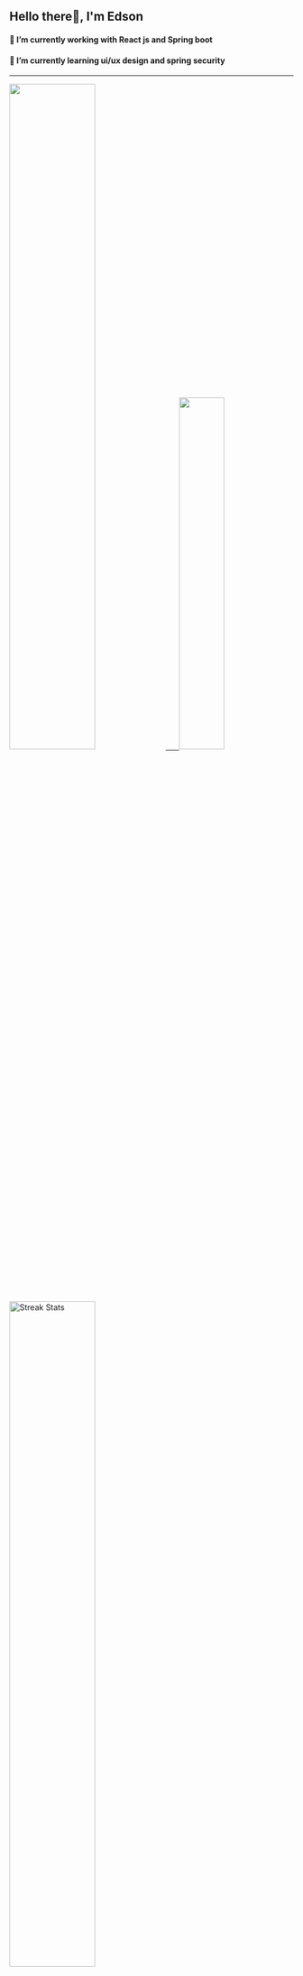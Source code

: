
## Hello there👋, I'm Edson 

#### 🔭 I’m currently working with React js and Spring boot 
#### 🌱 I’m currently learning ui/ux design and spring security
---
    
  

 <p align="left">
  <a href="https://github.com/EdsonNhancale">
  <img width=55% src="https://github-readme-stats.vercel.app/api?username=EdsonNhancale&show_icons=true&theme=dracula&include_all_commits=true&count_private=true"/>&nbsp;&nbsp;&nbsp;&nbsp;&nbsp;
  <img  width=40% src="https://github-readme-stats.vercel.app/api/top-langs/?username=EdsonNhancale&layout=compact&langs_count=7&theme=dracula"/>
</p>

  <p align="left">
    <a href="https://github.com/EdsonNhancale"><img width=55% alt="Streak Stats" src="https://github-readme-streak-stats.herokuapp.com/?user=EdsonNhancale&theme=dracula"/></a>
   </p>

 
 <!--START_SECTION:waka-->

```txt
From: 16 November 2022 - To: 05 September 2023

Total Time: 601 hrs 8 mins

JavaScript        387 hrs 19 mins ████████████████░░░░░░░░░   64.43 %
TypeScript        130 hrs 28 mins █████▒░░░░░░░░░░░░░░░░░░░   21.70 %
JSON              18 hrs 25 mins  ▓░░░░░░░░░░░░░░░░░░░░░░░░   03.06 %
Dart              14 hrs 6 mins   ▓░░░░░░░░░░░░░░░░░░░░░░░░   02.35 %
Other             10 hrs 16 mins  ▒░░░░░░░░░░░░░░░░░░░░░░░░   01.71 %
```

<!--END_SECTION:waka-->

<div> 
  <a href="www.linkedin.com/in/edson-nhancale-7849781a6" target="_blank"><img src="https://img.shields.io/badge/-LinkedIn-%230077B5?style=for-the-badge&logo=linkedin&logoColor=white" target="_blank"></a> 

</div>

